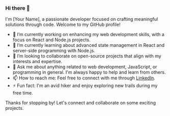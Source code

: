 ### Hi there 👋

I'm [Your Name], a passionate developer focused on crafting meaningful solutions through code. Welcome to my GitHub profile!

- 🔭 I’m currently working on enhancing my web development skills, with a focus on React and Node.js projects.
- 🌱 I’m currently learning about advanced state management in React and server-side programming with Node.js.
- 👯 I’m looking to collaborate on open-source projects that align with my interests and expertise.
- 💬 Ask me about anything related to web development, JavaScript, or programming in general. I'm always happy to help and learn from others.
- 📫 How to reach me: Feel free to connect with me through [LinkedIn](https://www.linkedin.com/in/vellai-ameer).
- ⚡ Fun fact: I'm an avid hiker and enjoy exploring new trails during my free time.

Thanks for stopping by! Let's connect and collaborate on some exciting projects.

<!--
**Ameer2750/ameer2750** is a ✨ _special_ ✨ repository because its `README.md` (this file) appears on your GitHub profile.
-->
